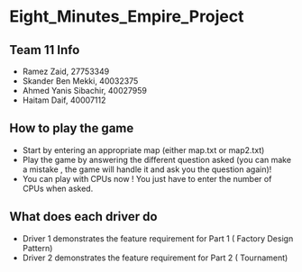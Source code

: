 # Eight_Minutes_Empire_Project

## Team  11 Info  
* Ramez Zaid, 27753349 
* Skander Ben Mekki, 40032375
* Ahmed Yanis Sibachir, 40027959
* Haitam Daif, 40007112



## How to play the game 
* Start by entering an appropriate map (either map.txt or map2.txt)
* Play the game by answering the different question asked (you can make a mistake , the game will handle it and ask you the question again)!
* You can play with CPUs now ! You just have to enter the number of CPUs when asked.

## What does each driver do
* Driver 1 demonstrates the feature requirement for Part 1 ( Factory Design Pattern)
* Driver 2 demonstrates the feature requirement for Part 2 ( Tournament)
